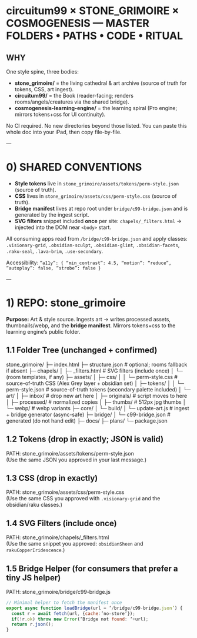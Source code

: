 # circuitum99 × STONE_GRIMOIRE × COSMOGENESIS — MASTER FOLDERS • PATHS • CODE • RITUAL

## WHY
One style spine, three bodies:
- **stone_grimoire/** = the living cathedral & art archive (source of truth for tokens, CSS, art ingest).
- **circuitum99/** = the Book (reader-facing; renders rooms/angels/creatures via the shared bridge).
- **cosmogenesis-learning-engine/** = the learning spiral (Pro engine; mirrors tokens+css for UI continuity).

No CI required. No new directories beyond those listed. You can paste this whole doc into your iPad, then copy file-by-file.

—

# 0) SHARED CONVENTIONS

- **Style tokens** live in `stone_grimoire/assets/tokens/perm-style.json` (source of truth).
- **CSS** lives in `stone_grimoire/assets/css/perm-style.css` (source of truth).
- **Bridge manifest** lives at repo root under `bridge/c99-bridge.json` and is generated by the ingest script.
- **SVG filters** snippet included **once** per site: `chapels/_filters.html` → injected into the DOM near `<body>` start.

All consuming apps read from `/bridge/c99-bridge.json` and apply classes:  
`.visionary-grid`, `.obsidian-sculpt`, `.obsidian-glint`, `.obsidian-facets`, `.raku-seal`, `.lava-brim`, `.use-secondary`.

Accessibility: `”a11y”: { “min_contrast”: 4.5, “motion”: “reduce”, “autoplay”: false, “strobe”: false }`

—

# 1) REPO: stone_grimoire
**Purpose:** Art & style source. Ingests art → writes processed assets, thumbnails/webp, and the **bridge manifest**. Mirrors tokens+css to the learning engine’s public folder.

## 1.1 Folder Tree (unchanged + confirmed)
stone_grimoire/
├─ index.html
├─ structure.json                             # optional; rooms fallback if absent
├─ chapels/
│  ├─ _filters.html                           # SVG filters (include once)
│  └─ (room templates, if any)
├─ assets/
│  ├─ css/
│  │  └─ perm-style.css                       # source-of-truth CSS (Alex Grey layer + obsidian set)
│  ├─ tokens/
│  │  └─ perm-style.json                      # source-of-truth tokens (secondary palette included)
│  └─ art/
│     ├─ inbox/                               # drop new art here
│     ├─ originals/                           # script moves to here
│     ├─ processed/                           # normalized copies
│     ├─ thumbs/                              # 512px jpg thumbs
│     └─ webp/                                # webp variants
├─ core/
│  └─ build/
│     └─ update-art.js                        # ingest + bridge generator (async-safe)
├─ bridge/
│  └─ c99-bridge.json                         # generated (do not hand edit)
├─ docs/
├─ plans/
└─ package.json

## 1.2 Tokens (drop in exactly; JSON is valid)
PATH: stone_grimoire/assets/tokens/perm-style.json  
(Use the same JSON you approved in your last message.)

## 1.3 CSS (drop in exactly)
PATH: stone_grimoire/assets/css/perm-style.css  
(Use the same CSS you approved with `.visionary-grid` and the obsidian/raku classes.)

## 1.4 SVG Filters (include once)
PATH: stone_grimoire/chapels/_filters.html  
(Use the same snippet you approved: `obsidianSheen` and `rakuCopperIridescence`.)

## 1.5 Bridge Helper (for consumers that prefer a tiny JS helper)
PATH: stone_grimoire/bridge/c99-bridge.js
```js
// Minimal helper to fetch the manifest once
export async function loadBridge(url = ‘/bridge/c99-bridge.json’) {
  const r = await fetch(url, {cache:’no-store’});
  if(!r.ok) throw new Error(‘Bridge not found: ‘+url);
  return r.json();
}